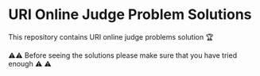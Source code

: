 # URI Online Judge Problem Solutions
This repository contains URI online judge problems solution :trophy: 

:warning::warning: Before seeing the solutions please make sure that you have tried enough :warning: :warning:

